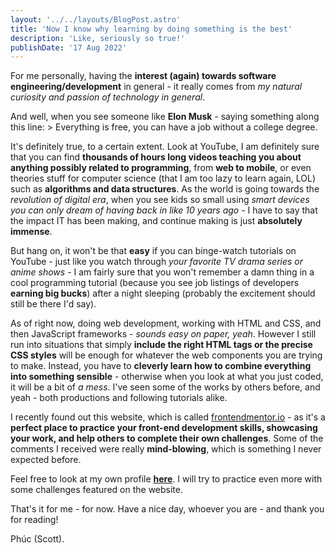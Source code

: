 ```yaml
---
layout: '../../layouts/BlogPost.astro'
title: 'Now I know why learning by doing something is the best'
description: 'Like, seriously so true!'
publishDate: '17 Aug 2022'
---
```


For me personally, having the **interest (again) towards software engineering/development** in general - it really comes from _my natural curiosity and passion of technology in general_.

And well, when you see someone like **Elon Musk** - saying something along this line: > Everything is free, you can have a job without a college degree.

It's definitely true, to a certain extent. Look at YouTube, I am definitely sure that you can find **thousands of hours long videos teaching you about anything possibly related to programming**, from **web to mobile**, or even theories stuff for computer science (that I am too lazy to learn again, LOL) such as **algorithms and data structures**. As the world is going towards the _revolution of digital era_, when you see kids so small using _smart devices you can only dream of having back in like 10 years ago_ - I have to say that the impact IT has been making, and continue making is just **absolutely immense**.

But hang on, it won't be that **easy** if you can binge-watch tutorials on YouTube - just like you watch through _your favorite TV drama series or anime shows_ - I am fairly sure that you won't remember a damn thing in a cool programming tutorial (because you see job listings of developers **earning big bucks**) after a night sleeping (probably the excitement should still be there I'd say).

As of right now, doing web development, working with HTML and CSS, and then JavaScript frameworks - _sounds easy on paper, yeah_. However I still run into situations that simply **include the right HTML tags or the precise CSS styles** will be enough for whatever the web components you are trying to make. Instead, you have to **cleverly learn how to combine everything into something sensible** - otherwise when you look at what you just coded, it will be a bit of _a mess_. I've seen some of the works by others before, and yeah - both productions and following tutorials alike.

I recently found out this website, which is called [frontendmentor.io](https://www.frontendmentor.io/) - as it's a **perfect place to practice your front-end development skills, showcasing your work, and help others to complete their own challenges**. Some of the comments I received were really **mind-blowing**, which is something I never expected before.

Feel free to look at my own profile **[here](https://www.frontendmentor.io/profile/NationsAnarchy)**. I will try to practice even more with some challenges featured on the website.

That's it for me - for now. Have a nice day, whoever you are - and thank you for reading!

Phúc (Scott).
